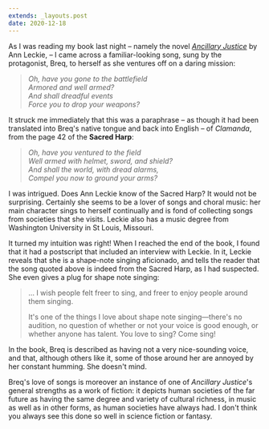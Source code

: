 ```yaml
---
extends: _layouts.post
date: 2020-12-18
---
```


As I was reading my book last night – namely the novel [<cite>Ancillary
Justice</cite>][AJ] by Ann Leckie, – I came across a familiar-looking
song, sung by the protagonist, Breq, to herself as she ventures off on a
daring mission:<!-- FOLD -->

[AJ]: https://www.goodreads.com/book/show/17333324-ancillary-justice

> <i>Oh, have you gone to the battlefield<br>
> Armored and well armed?<br>
> And shall dreadful events<br>
> Force you to drop your weapons?</i>

It struck me immediately that this was a paraphrase – as though
it had been translated into Breq's native tongue and back into English – of
<cite>Clamanda</cite>, from the page 42 of the <b class="medium">Sacred
Harp</b>:

> <i>Oh, have you ventured to the field<br>
> Well armed with helmet, sword, and shield?<br>
> And shall the world, with dread alarms,<br>
> Compel you now to ground your arms?</i>

I was intrigued. Does Ann Leckie know of the Sacred Harp? It would not
be surprising. Certainly she seems to be a lover of songs and choral music:
her main character sings to herself continually and is fond of
collecting songs from societies that she visits. Leckie also has a music
degree from Washington University in St Louis, Missouri.

It turned my intuition was right! When I reached the end of the book, I
found that it had a postscript that included an interview with Leckie. In it,
Leckie reveals that she is a shape-note singing aficionado, and tells the
reader that the song quoted above is indeed from the Sacred Harp, as I
had suspected. She even gives a plug for shape note singing:

> … I wish people felt freer to sing, and freer to enjoy people around them singing.
>
> It's one of the things I love about shape note singing—there's no audition, no question
> of whether or not your voice is good enough, or whether anyone has talent. You love to sing? Come sing!

In the book, Breq is described as having not a very nice-sounding voice, and that, although others like it, some of those around her are annoyed by her constant humming. She doesn't mind.

Breq's love of songs is moreover an instance of one of <cite>Ancillary Justice</cite>'s general strengths as a work of fiction: it depicts human societies of the far future as having the same degree and variety of cultural richness, in music as well as in other forms, as human societies have always had. I don't think you always see this done so well in science fiction or fantasy.
